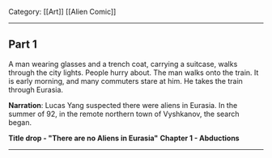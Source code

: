 Category: [[Art]] [[Alien Comic]]
___
## Part 1 
A man wearing glasses and a trench coat, carrying a suitcase, walks through the city lights. People hurry about. The man walks onto the train. It is early morning, and many commuters stare at him. He takes the train through Eurasia.  

**Narration**: Lucas Yang suspected there were aliens in Eurasia. In the summer of 92, in the remote northern town of Vyshkanov, the search began.

**Title drop - "There are no Aliens in Eurasia"**
**Chapter 1 - Abductions**
___
